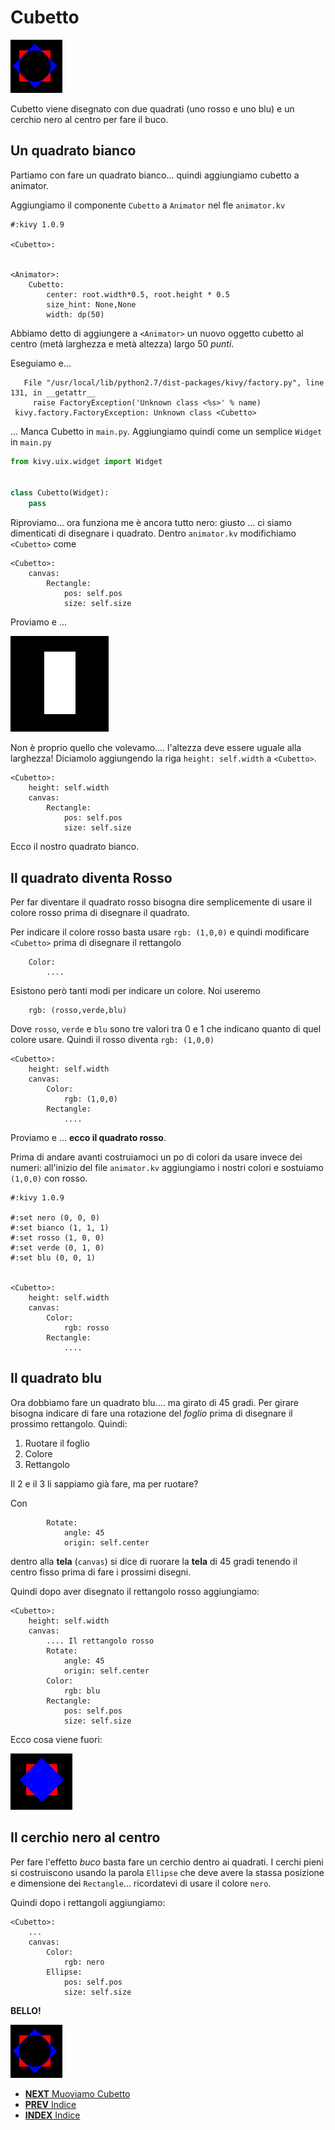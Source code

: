 # Cubetto

![Cubetto](cubetto.png)

Cubetto viene disegnato con due quadrati (uno rosso e uno blu) e un cerchio nero al centro per fare il buco.

## Un quadrato bianco

Partiamo con fare un quadrato bianco... quindi aggiungiamo cubetto a animator.

Aggiungiamo il componente `Cubetto` a `Animator` nel fle `animator.kv`

```
#:kivy 1.0.9

<Cubetto>:
    

<Animator>:
    Cubetto:
        center: root.width*0.5, root.height * 0.5
        size_hint: None,None
        width: dp(50)
```

Abbiamo detto di aggiungere a `<Animator>` un nuovo oggetto cubetto al centro (metà larghezza e metà altezza) largo 50 
*punti*. 

Eseguiamo e...

```
   File "/usr/local/lib/python2.7/dist-packages/kivy/factory.py", line 131, in __getattr__
     raise FactoryException('Unknown class <%s>' % name)
 kivy.factory.FactoryException: Unknown class <Cubetto>
```

... Manca Cubetto in `main.py`. Aggiungiamo quindi come un semplice `Widget` in `main.py`

```python
from kivy.uix.widget import Widget


class Cubetto(Widget):
    pass
```

Riproviamo... ora funziona me è ancora tutto nero: giusto ... ci siamo dimenticati di disegnare i quadrato. Dentro
`animator.kv` modifichiamo `<Cubetto>` come

```
<Cubetto>:
    canvas:
        Rectangle:
            pos: self.pos
            size: self.size
```

Proviamo e ... 

![Rettangolo](rettangolo.png)

Non è proprio quello che volevamo.... l'altezza deve essere uguale alla larghezza! Diciamolo aggiungendo la riga
`height: self.width` a `<Cubetto>`.

```
<Cubetto>:
    height: self.width
    canvas:
        Rectangle:
            pos: self.pos
            size: self.size
```

Ecco il nostro quadrato bianco.

## Il quadrato diventa Rosso

Per far diventare il quadrato rosso bisogna dire semplicemente di usare il colore rosso prima di disegnare il quadrato.

Per indicare il colore rosso basta usare `rgb: (1,0,0)` e quindi modificare `<Cubetto>` prima di disegnare il rettangolo
 

```
    Color:
        .... 
```

Esistono però tanti modi per indicare un colore. Noi useremo 

```
    rgb: (rosso,verde,blu)
```

Dove `rosso`, `verde` e `blu` sono tre valori tra 0 e 1 che indicano quanto di quel colore usare. Quindi il rosso 
diventa `rgb: (1,0,0)`

```
<Cubetto>:
    height: self.width
    canvas:
        Color:
            rgb: (1,0,0)
        Rectangle:
            ....
```

Proviamo e ... **ecco il quadrato rosso**.

Prima di andare avanti costruiamoci un po di colori da usare invece dei numeri: all'inizio del file `animator.kv`
aggiungiamo i nostri colori e sostuiamo `(1,0,0)` con rosso.

```
#:kivy 1.0.9

#:set nero (0, 0, 0)
#:set bianco (1, 1, 1)
#:set rosso (1, 0, 0)
#:set verde (0, 1, 0)
#:set blu (0, 0, 1)


<Cubetto>:
    height: self.width
    canvas:
        Color:
            rgb: rosso
        Rectangle:
            ....
```

## Il quadrato blu

Ora dobbiamo fare un quadrato blu.... ma girato di 45 gradi. Per girare bisogna indicare di fare una rotazione del 
*foglio* prima di disegnare il prossimo rettangolo. Quindi:

1. Ruotare il foglio
2. Colore
3. Rettangolo

Il 2 e il 3 li sappiamo già fare, ma per ruotare?

Con
```
        Rotate:
            angle: 45
            origin: self.center
```

dentro alla **tela** (`canvas`) si dice di ruorare la **tela** di 45 gradi tenendo il centro fisso prima di fare i
prossimi disegni.

Quindi dopo aver disegnato il rettangolo rosso aggiungiamo:

```
<Cubetto>:
    height: self.width
    canvas:
        .... Il rettangolo rosso
        Rotate:
            angle: 45
            origin: self.center
        Color:
            rgb: blu
        Rectangle:
            pos: self.pos
            size: self.size
```

Ecco cosa viene fuori:

![Cubettino](due_quadrati.png)


## Il cerchio nero al centro

Per fare l'effetto *buco* basta fare un cerchio dentro ai quadrati. I cerchi pieni si costruiscono usando la parola
`Ellipse` che deve avere la stassa posizione e dimensione dei `Rectangle`... ricordatevi di usare il colore `nero`.

Quindi dopo i rettangoli aggiungiamo:

```
<Cubetto>:
    ...
    canvas:
        Color:
            rgb: nero
        Ellipse:
            pos: self.pos
            size: self.size
```

**BELLO!**

![Cubetto](cubetto.png)

* [**NEXT** Muoviamo Cubetto](muovi.md)
* [**PREV** Indice](start.md)
* [**INDEX** Indice](start.md)
